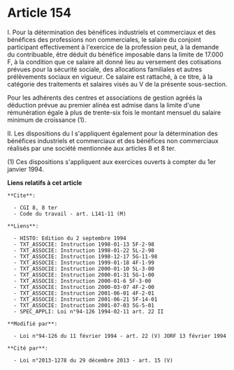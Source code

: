 # Article 154

I. Pour la détermination des bénéfices industriels et commerciaux et des bénéfices des professions non commerciales, le
salaire du conjoint participant effectivement à l'exercice de la profession peut, à la demande du contribuable, être déduit
du bénéfice imposable dans la limite de 17.000 F, à la condition que ce salaire ait donné lieu au versement des cotisations
prévues pour la sécurité sociale, des allocations familiales et autres prélèvements sociaux en vigueur. Ce salaire est
rattaché, à ce titre, à la catégorie des traitements et salaires visés au V de la présente sous-section.

Pour les adhérents des centres et associations de gestion agréés la déduction prévue au premier alinéa est admise dans la
limite d'une rémunération égale à plus de trente-six fois le montant mensuel du salaire minimum de croissance (1).

II. Les dispositions du I s'appliquent également pour la détermination des bénéfices industriels et commerciaux et des
bénéfices non commerciaux réalisés par une société mentionnée aux articles 8 et 8 ter.

(1) Ces dispositions s'appliquent aux exercices ouverts à compter du 1er janvier 1994.

**Liens relatifs à cet article**

	**Cite**:

	  - CGI 8, 8 ter
	  - Code du travail - art. L141-11 (M)

	**Liens**:

	  - HISTO: Edition du 2 septembre 1994
	  - TXT_ASSOCIE: Instruction 1998-01-13 5F-2-98
	  - TXT_ASSOCIE: Instruction 1998-01-22 5L-2-98
	  - TXT_ASSOCIE: Instruction 1998-12-17 5G-11-98
	  - TXT_ASSOCIE: Instruction 1999-01-18 4F-1-99
	  - TXT_ASSOCIE: Instruction 2000-01-10 5L-3-00
	  - TXT_ASSOCIE: Instruction 2000-01-31 5G-1-00
	  - TXT_ASSOCIE: Instruction 2000-01-6 5F-3-00
	  - TXT_ASSOCIE: Instruction 2000-03-07 4F-2-00
	  - TXT_ASSOCIE: Instruction 2001-06-01 4F-2-01
	  - TXT_ASSOCIE: Instruction 2001-06-21 5F-14-01
	  - TXT_ASSOCIE: Instruction 2001-07-03 5G-5-01
	  - SPEC_APPLI: Loi n°94-126 1994-02-11 art. 22 II

	**Modifié par**:

	  - Loi n°94-126 du 11 février 1994 - art. 22 (V) JORF 13 février 1994

	**Cité par**:

	  - Loi n°2013-1278 du 29 décembre 2013 - art. 15 (V)
